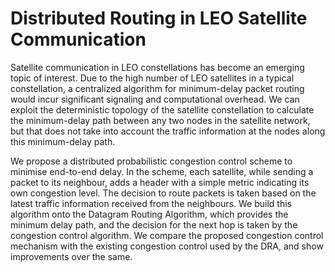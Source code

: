 # Distributed Routing in LEO Satellite Communication
Satellite communication in LEO constellations has become an emerging topic of interest. Due to the high number of LEO satellites in a typical constellation, a centralized algorithm for minimum-delay packet routing would incur significant signaling and computational overhead. We can exploit the deterministic topology of the satellite constellation to calculate the minimum-delay path between any two nodes in the satellite network, but that does not take into account the traffic information at the nodes along this minimum-delay path.


We propose a distributed probabilistic congestion control scheme to minimise end-to-end delay. In the scheme, each satellite, while sending a packet to its neighbour, adds a header with a simple metric indicating its own congestion level. The decision to route packets is taken based on the latest traffic information received from the neighbours. We build this algorithm onto the Datagram Routing Algorithm, which provides the minimum delay path, and the decision for the next hop is taken by the congestion control algorithm. We compare the proposed congestion control mechanism with the existing congestion control used by the DRA, and show improvements over the same.
